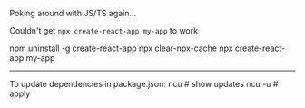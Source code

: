 Poking around with JS/TS again...

Couldn't get `npx create-react-app my-app` to work

npm uninstall -g create-react-app
npx clear-npx-cache
npx create-react-app my-app

---
To update dependencies in package.json:
ncu    # show updates
ncu -u # apply
